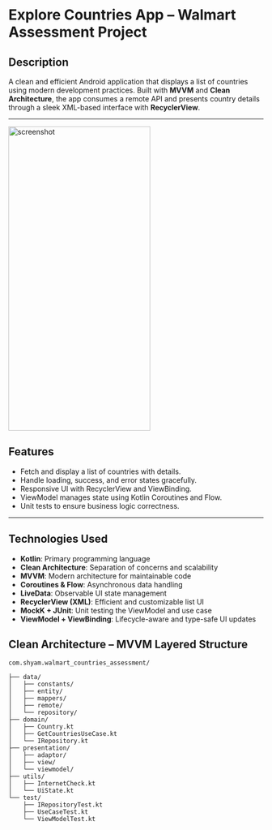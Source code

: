 # **Explore Countries App – Walmart Assessment Project**


##  **Description**

A clean and efficient Android application that displays a list of countries using modern development practices. Built with **MVVM** and **Clean Architecture**, the app consumes a remote API and presents country details through a sleek XML-based interface with **RecyclerView**.

---

<img alt="screenshot" height="600" src="https://github.com/user-attachments/assets/090c63ed-fabd-4f40-b519-2f0d4aca8d8c" width="280"/>

##  **Features**

-  Fetch and display a list of countries with details.  
-  Handle loading, success, and error states gracefully.  
-  Responsive UI with RecyclerView and ViewBinding.  
-  ViewModel manages state using Kotlin Coroutines and Flow.  
-  Unit tests to ensure business logic correctness.

---

##  **Technologies Used**

- **Kotlin**: Primary programming language  
- **Clean Architecture**: Separation of concerns and scalability  
- **MVVM**: Modern architecture for maintainable code  
- **Coroutines & Flow**: Asynchronous data handling  
- **LiveData**: Observable UI state management  
- **RecyclerView (XML)**: Efficient and customizable list UI  
- **MockK + JUnit**: Unit testing the ViewModel and use case  
- **ViewModel + ViewBinding**: Lifecycle-aware and type-safe UI updates

## **Clean Architecture – MVVM Layered Structure**
```
com.shyam.walmart_countries_assessment/

├── data/
│   ├── constants/
│   ├── entity/
│   ├── mappers/
│   ├── remote/
│   └── repository/
├── domain/
│   ├── Country.kt
│   ├── GetCountriesUseCase.kt
│   └── IRepository.kt
├── presentation/
│   ├── adaptor/
│   ├── view/
│   └── viewmodel/
├── utils/
│   ├── InternetCheck.kt
│   └── UiState.kt
└── test/
    ├── IRepositoryTest.kt
    ├── UseCaseTest.kt
    └── ViewModelTest.kt
```


